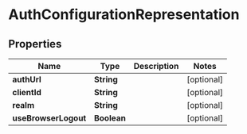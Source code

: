 
# AuthConfigurationRepresentation

## Properties
Name | Type | Description | Notes
------------ | ------------- | ------------- | -------------
**authUrl** | **String** |  |  [optional]
**clientId** | **String** |  |  [optional]
**realm** | **String** |  |  [optional]
**useBrowserLogout** | **Boolean** |  |  [optional]



